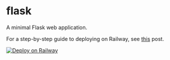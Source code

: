 # flask
A minimal Flask web application.

For a step-by-step guide to deploying on Railway, see [this](https://alphasec.io/how-to-deploy-a-python-flask-app-on-railway/) post.

[![Deploy on Railway](https://railway.app/button.svg)](https://railway.app/new/template/igzwwg?referralCode=alphasec)
